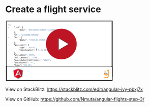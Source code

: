 # Create a flight service


[![](video-player.png)](https://drive.google.com/file/d/1jLm4hbU5uInTrEOBFJkTUfzuqWektpK-/view)


View on StackBlitz: 
https://stackblitz.com/edit/angular-ivy-pbxj7x


View on GitHub: 
https://github.com/Nmuta/angular-flights-step-3/


